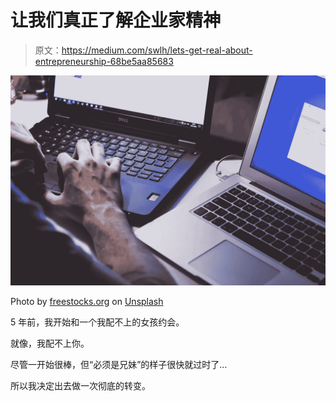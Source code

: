 # 让我们真正了解企业家精神

> 原文：<https://medium.com/swlh/lets-get-real-about-entrepreneurship-68be5aa85683>

![](img/839d7b25d45574407f3c227f859a731d.png)

Photo by [freestocks.org](https://unsplash.com/photos/I_pOqP6kCOI?utm_source=unsplash&utm_medium=referral&utm_content=creditCopyText) on [Unsplash](https://unsplash.com/search/photos/confused-entrepreneur?utm_source=unsplash&utm_medium=referral&utm_content=creditCopyText)

5 年前，我开始和一个我配不上的女孩约会。

就像，我配不上你。

尽管一开始很棒，但“必须是兄妹”的样子很快就过时了…

所以我决定出去做一次彻底的转变。